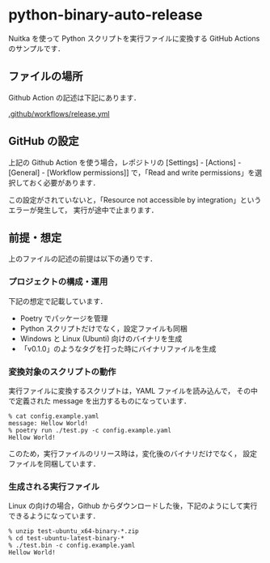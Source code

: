 # python-binary-auto-release

Nuitka を使って Python スクリプトを実行ファイルに変換する GitHub Actions のサンプルです．


## ファイルの場所

Github Action の記述は下記にあります．

[.github/workflows/release.yml](.github/workflows/release.yml)

## GitHub の設定

上記の Github Action を使う場合，レポジトリの [Settings] - [Actions] - [General] - [Workflow permissions]]
で，「Read and write permissions」を選択しておく必要があります．

この設定がされていないと，「Resource not accessible by integration」というエラーが発生して，
実行が途中で止まります．


## 前提・想定

上のファイルの記述の前提は以下の通りです．

### プロジェクトの構成・運用

下記の想定で記載しています．

- Poetry でパッケージを管理
- Python スクリプトだけでなく，設定ファイルも同梱
- Windows と Linux (Ubunti) 向けのバイナリを生成
- 「v0.1.0」のようなタグを打った時にバイナリファイルを生成

### 変換対象のスクリプトの動作

実行ファイルに変換するスクリプトは，YAML ファイルを読み込んで，
その中で定義された message を出力するものになっています．


```
% cat config.example.yaml
message: Hellow World!
% poetry run ./test.py -c config.example.yaml
Hellow World!
```

このため，実行ファイルのリリース時は，変化後のバイナリだけでなく，
設定ファイルを同梱しています．


### 生成される実行ファイル

Linux の向けの場合，Github からダウンロードした後，下記のようにして実行できるようになっています．

```
% unzip test-ubuntu_x64-binary-*.zip
% cd test-ubuntu-latest-binary-*
% ./test.bin -c config.example.yaml
Hellow World!
```


